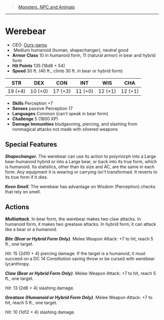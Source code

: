 ﻿---
!MonsterVO
Type: humanoid (human
Size: Medium
Alignment: shapechanger), neutral good
ArmorClass: 10 in humanoid form, 11 (natural armor) in bear and hybrid form
HitPoints: 135 (18d8 + 54)
Speed: 30 ft. (40 ft., climb 30 ft. in bear or hybrid form)
Strength: 19 (+4)
Dexterity: 10 (+0)
Constitution: 17 (+3)
Intelligence: 11 (+0)
Wisdom: 12 (+1)
Charisma: 12 (+1)
Skills: Perception +7
DamageImmunities: bludgeoning, piercing, and slashing from nonmagical attacks not made with silvered weapons
Senses: passive Perception 17
Languages: Common (can't speak in bear form)
Challenge: 5 (1800 XP)
Id: monsters_vo.md#werebear
ParentLink: monsters_vo.md#monsters-npc-and-animals
Name: Werebear
ParentName: Monsters, NPC and Animals
NameLevel: 1
AltName: '[Ours-garou](hd_monsters_ours_garou.md)'
---
> [Monsters, NPC and Animals](srd_monsters.md)

---

# Werebear

- CEO: [Ours-garou](hd_monsters_ours_garou.md)
-  Medium humanoid (human, shapechanger), neutral good
- **Armor Class** 10 in humanoid form, 11 (natural armor) in bear and hybrid form
- **Hit Points** 135 (18d8 + 54)
- **Speed** 30 ft. (40 ft., climb 30 ft. in bear or hybrid form)

|STR|DEX|CON|INT|WIS|CHA|
|---|---|---|---|---|---|
|19 (+4)|10 (+0)|17 (+3)|11 (+0)|12 (+1)|12 (+1)|

- **Skills** Perception +7
- **Senses** passive Perception 17
- **Languages** Common (can't speak in bear form)
- **Challenge** 5 (1800 XP)
- **Damage Immunities** bludgeoning, piercing, and slashing from nonmagical attacks not made with silvered weapons

## Special Features

**_Shapechanger_**. The werebear can use its action to polymorph into a Large bear-humanoid hybrid or into a Large bear, or back into its true form, which is humanoid. Its statistics, other than its size and AC, are the same in each form. Any equipment it is wearing or carrying isn't transformed. It reverts to its true form if it dies.

**_Keen Smell_**. The werebear has advantage on Wisdom (Perception) checks that rely on smell.

## Actions

**_Multiattack_**. In bear form, the werebear makes two claw attacks. In humanoid form, it makes two greataxe attacks. In hybrid form, it can attack like a bear or a humanoid.

**_Bite (Bear or Hybrid Form Only)_**. Melee Weapon Attack: +7 to hit, reach 5 ft., one target.

_Hit_: 15 (2d10 + 4) piercing damage. If the target is a humanoid, it must succeed on a DC 14 Constitution saving throw or be cursed with werebear lycanthropy.

**_Claw (Bear or Hybrid Form Only)_**. Melee Weapon Attack: +7 to hit, reach 5 ft., one target.

_Hit_: 13 (2d8 + 4) slashing damage.

**_Greataxe (Humanoid or Hybrid Form Only)_**. Melee Weapon Attack: +7 to hit, reach 5 ft., one target.

_Hit_: 10 (1d12 + 4) slashing damage.

